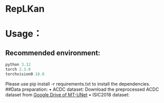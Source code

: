 # RepLKan
# Usage：
## Recommended environment:
```python
python 3.12
torch 2.3.0
torchvision0.18.0
```
Please use pip install -r requirements.txt to install the dependencies.
##Data preparation:
&#8226; ACDC dataset: Download the preprocessed ACDC dataset from [Google Drive of MT-UNet]((https://drive.google.com/file/d/13qYHNIWTIBzwyFgScORL2RFd002vrPF2/view))
&#8226; ISIC2018 dataset:
